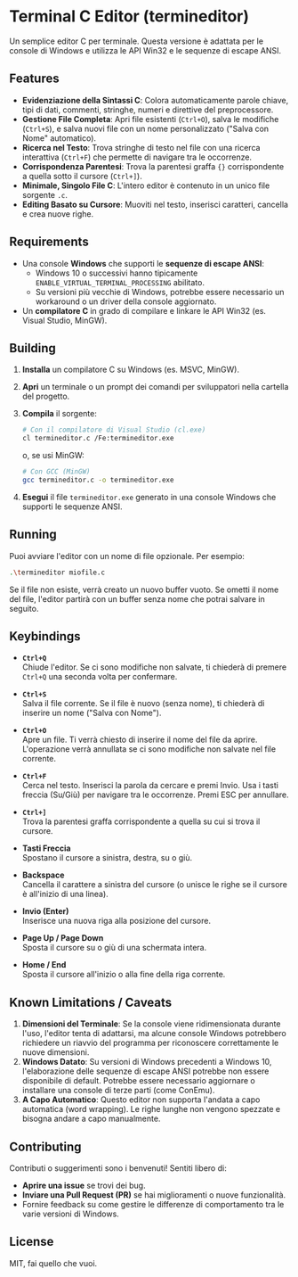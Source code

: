 # Terminal C Editor (termineditor)

Un semplice editor C per terminale. Questa versione è adattata per le console di Windows e utilizza le API Win32 e le sequenze di escape ANSI.

## Features

- **Evidenziazione della Sintassi C**: Colora automaticamente parole chiave, tipi di dati, commenti, stringhe, numeri e direttive del preprocessore.
- **Gestione File Completa**: Apri file esistenti (`Ctrl+O`), salva le modifiche (`Ctrl+S`), e salva nuovi file con un nome personalizzato ("Salva con Nome" automatico).
- **Ricerca nel Testo**: Trova stringhe di testo nel file con una ricerca interattiva (`Ctrl+F`) che permette di navigare tra le occorrenze.
- **Corrispondenza Parentesi**: Trova la parentesi graffa `{}` corrispondente a quella sotto il cursore (`Ctrl+]`).
- **Minimale, Singolo File C**: L'intero editor è contenuto in un unico file sorgente `.c`.
- **Editing Basato su Cursore**: Muoviti nel testo, inserisci caratteri, cancella e crea nuove righe.

## Requirements

- Una console **Windows** che supporti le **sequenze di escape ANSI**:
  - Windows 10 o successivi hanno tipicamente `ENABLE_VIRTUAL_TERMINAL_PROCESSING` abilitato.
  - Su versioni più vecchie di Windows, potrebbe essere necessario un workaround o un driver della console aggiornato.
- Un **compilatore C** in grado di compilare e linkare le API Win32 (es. Visual Studio, MinGW).

## Building

1.  **Installa** un compilatore C su Windows (es. MSVC, MinGW).
2.  **Apri** un terminale o un prompt dei comandi per sviluppatori nella cartella del progetto.
3.  **Compila** il sorgente:

    ```bash
    # Con il compilatore di Visual Studio (cl.exe)
    cl termineditor.c /Fe:termineditor.exe
    ```
    o, se usi MinGW:
    ```bash
    # Con GCC (MinGW)
    gcc termineditor.c -o termineditor.exe
    ```

4.  **Esegui** il file `termineditor.exe` generato in una console Windows che supporti le sequenze ANSI.

## Running

Puoi avviare l'editor con un nome di file opzionale. Per esempio:

```bash
.\termineditor miofile.c
```

Se il file non esiste, verrà creato un nuovo buffer vuoto. Se ometti il nome del file, l'editor partirà con un buffer senza nome che potrai salvare in seguito.

## Keybindings

- **`Ctrl+Q`**  
  Chiude l'editor. Se ci sono modifiche non salvate, ti chiederà di premere `Ctrl+Q` una seconda volta per confermare.

- **`Ctrl+S`**  
  Salva il file corrente. Se il file è nuovo (senza nome), ti chiederà di inserire un nome ("Salva con Nome").

- **`Ctrl+O`**  
  Apre un file. Ti verrà chiesto di inserire il nome del file da aprire. L'operazione verrà annullata se ci sono modifiche non salvate nel file corrente.

- **`Ctrl+F`**  
  Cerca nel testo. Inserisci la parola da cercare e premi Invio. Usa i tasti freccia (Su/Giù) per navigare tra le occorrenze. Premi ESC per annullare.

- **`Ctrl+]`**  
  Trova la parentesi graffa corrispondente a quella su cui si trova il cursore.

- **Tasti Freccia**  
  Spostano il cursore a sinistra, destra, su o giù.

- **Backspace**  
  Cancella il carattere a sinistra del cursore (o unisce le righe se il cursore è all'inizio di una linea).

- **Invio (Enter)**  
  Inserisce una nuova riga alla posizione del cursore.

- **Page Up / Page Down**  
  Sposta il cursore su o giù di una schermata intera.

- **Home / End**  
  Sposta il cursore all'inizio o alla fine della riga corrente.

## Known Limitations / Caveats

1.  **Dimensioni del Terminale**: Se la console viene ridimensionata durante l'uso, l'editor tenta di adattarsi, ma alcune console Windows potrebbero richiedere un riavvio del programma per riconoscere correttamente le nuove dimensioni.
2.  **Windows Datato**: Su versioni di Windows precedenti a Windows 10, l'elaborazione delle sequenze di escape ANSI potrebbe non essere disponibile di default. Potrebbe essere necessario aggiornare o installare una console di terze parti (come ConEmu).
3.  **A Capo Automatico**: Questo editor non supporta l'andata a capo automatica (word wrapping). Le righe lunghe non vengono spezzate e bisogna andare a capo manualmente.

## Contributing

Contributi o suggerimenti sono i benvenuti! Sentiti libero di:

- **Aprire una issue** se trovi dei bug.
- **Inviare una Pull Request (PR)** se hai miglioramenti o nuove funzionalità.
- Fornire feedback su come gestire le differenze di comportamento tra le varie versioni di Windows.

## License

MIT, fai quello che vuoi.